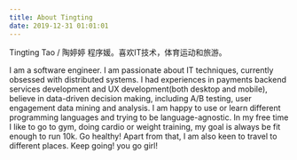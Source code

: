 ```yaml
---
title: About Tingting
date: 2019-12-31 01:01:01
---
```


Tingting Tao / 陶婷婷
程序媛。喜欢IT技术，体育运动和旅游。

I am a software engineer.
I am passionate about IT techniques, currently obsessed with distributed systems. I had experiences in payments backend services development and UX development(both desktop and mobile), believe in data-driven decision making, including A/B testing, user engagement data mining and analysis. I am happy to use or learn different programming languages and trying to be language-agnostic.
In my free time I like to go to gym, doing cardio or weight training, my goal is always be fit enough to run 10k. Go healthy!
Apart from that, I am also keen to travel to different places.
Keep going! you go girl!
